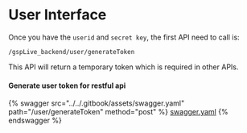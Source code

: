 # User Interface

Once you have the `userid` and `secret key`, the first API need to call is:

```
/gspLive_backend/user/generateToken
```

This API will return a temporary token which is required in other APIs.

#### Generate user token for restful api

{% swagger src="../../.gitbook/assets/swagger.yaml" path="/user/generateToken" method="post" %}
[swagger.yaml](../../.gitbook/assets/swagger.yaml)
{% endswagger %}
